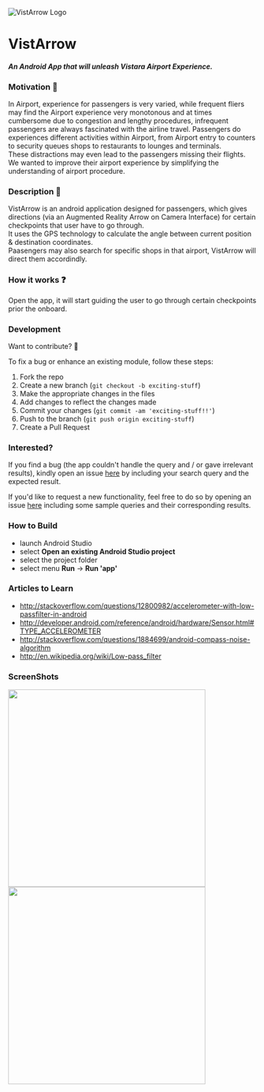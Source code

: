 ![VistArrow Logo](/app/src/main/res/mipmap-hdpi/ic_launcher.png)  
# VistArrow  
  
#### __*An Android App that will unleash Vistara Airport Experience.*__  
  
  
  
### Motivation :muscle:    
In Airport, experience for passengers is very varied, while frequent fliers may find the Airport experience very monotonous and at times cumbersome due to congestion and lengthy procedures, infrequent passengers are always fascinated with the airline travel. Passengers do experiences different activities within Airport, from Airport entry to counters to security queues shops to restaurants to lounges and terminals.  
These distractions may even lead to the passengers missing their flights.  
We wanted to improve their airport experience by simplifying the understanding of airport procedure.  
  
  
  
### Description :ledger:    
VistArrow is an android application designed for passengers, which gives directions (via an Augmented Reality Arrow on Camera Interface) for certain checkpoints that user have to go through.  
It uses the GPS technology to calculate the angle between current position & destination coordinates.  
Paasengers may also search for specific shops in that airport, VistArrow will direct them accordindly.  
  
  
  
### How it works :question:  
Open the app, it will start guiding the user to go through certain checkpoints prior the onboard.  
  
  
  
### Development  
  
Want to contribute? **:pencil:**  
  
To fix a bug or enhance an existing module, follow these steps:  
  
1. Fork the repo
2. Create a new branch (`git checkout -b exciting-stuff`)
3. Make the appropriate changes in the files
4. Add changes to reflect the changes made
5. Commit your changes (`git commit -am 'exciting-stuff!!'`)
6. Push to the branch (`git push origin exciting-stuff`)
7. Create a Pull Request  
  
  
### Interested?  
  
If you find a bug (the app couldn't handle the query and / or gave irrelevant results), kindly open an issue [here](https://github.com/thegenuinegourav/Money-Order/issues/new) by including your search query and the expected result.  
  
If you'd like to request a new functionality, feel free to do so by opening an issue [here](https://github.com/thegenuinegourav/Money-Order/issues/new) including some sample queries and their corresponding results.  
  
  

### How to Build
* launch Android Studio
* select **Open an existing Android Studio project**
* select the project folder
* select menu **Run** -> **Run 'app'**  
  
  
### Articles to Learn
* http://stackoverflow.com/questions/12800982/accelerometer-with-low-passfilter-in-android
* http://developer.android.com/reference/android/hardware/Sensor.html#TYPE_ACCELEROMETER
* http://stackoverflow.com/questions/1884699/android-compass-noise-algorithm
* http://en.wikipedia.org/wiki/Low-pass_filter
  
  
  
### ScreenShots  
<img src="screenshots/one.png" width="400"> <img src="screenshots/two.png" width="400">
